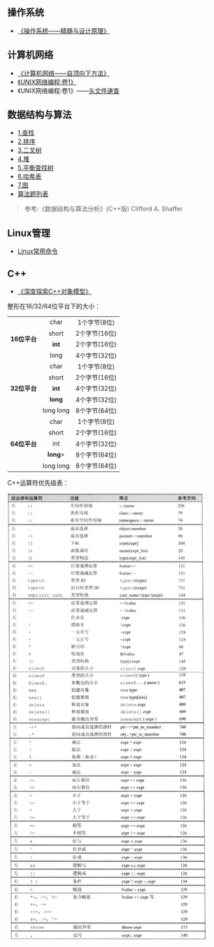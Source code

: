 
## 操作系统

* [《操作系统——精髓与设计原理》](操作系统/操作系统.md)

## 计算机网络

* [《计算机网络——自顶向下方法》](计算机网络/计算机网络.md)
* [《UNIX网络编程:卷1》](计算机网络/UNIX网络编程卷1.md)
* 《UNIX网络编程:卷1》——[头文件速查](计算机网络/接口与头文件.md)

## 数据结构与算法

* [1.查找](数据结构与算法/查找.md)
* [2.排序](数据结构与算法/排序.md)
* [3.二叉树](数据结构与算法/二叉树.md)
* [4.堆](数据结构与算法/堆.md)
* [5.平衡查找树](数据结构与算法/平衡查找树.md)
* [6.哈希表](数据结构与算法/哈希表.md)
* [7.图](数据结构与算法/图.md)
* [算法题列表](数据结构与算法/算法题列表.md)

> 参考:《数据结构与算法分析》(C++版) Clifford A. Shaffer

## Linux管理

* [Linux常用命令](Linux/Linux常用命令.md)

## C++

* [《深度探索C++对象模型》](C++/C++对象模型.md)

整形在16/32/64位平台下的大小：

<table>
<tr>
    <td rowspan="4" align="center"> <b>16位平台</b> </td>
    <td align="center"> char </td>
    <td align="center"> 1个字节(8位) </td>
</tr>
<tr>
    <td align="center"> short </td>
    <td align="center"> 2个字节(16位) </td>
</tr>
<tr>
    <td align="center"> <b>int</b> </td>
    <td align="center"> 2个字节(16位) </td>
</tr>
<tr>
    <td align="center"> long </td>
    <td align="center"> 4个字节(32位) </td>
</tr>
<tr>
    <td rowspan="5" align="center"> <b>32位平台</b> </td>
    <td align="center"> char </td>
    <td align="center"> 1个字节(8位) </td>
</tr>
<tr>
    <td align="center"> short </td>
    <td align="center"> 2个字节(16位) </td>
</tr>
<tr>
    <td align="center"> <b>int</b> </td>
    <td align="center"> 4个字节(32位) </td>
</tr>
<tr>
    <td align="center"> <b>long</b> </td>
    <td align="center"> 4个字节(32位) </td>
</tr>
<tr>
    <td align="center"> long long </td>
    <td align="center"> 8个字节(64位) </td>
</tr>
<tr>
    <td rowspan="5" align="center"> <b>64位平台</b> </td>
    <td align="center"> char </td>
    <td align="center"> 1个字节(8位) </td>
</tr>
<tr>
    <td align="center"> short </td>
    <td align="center"> 2个字节(16位) </td>
</tr>
<tr>
    <td align="center"> int </td>
    <td align="center"> 4个字节(32位) </td>
</tr>
<tr>
    <td align="center"> <b>long</b>> </td>
    <td align="center"> 8个字节(64位) </td>
</tr>
<tr>
    <td align="center"> long long </td>
    <td align="center"> 8个字节(64位) </td>
</tr>
</table>

C++运算符优先级表：

![](pic/c++-operator.png)

